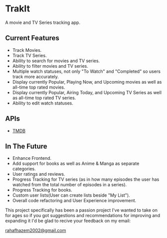 # TrakIt

A movie and TV Series tracking app.

## Current Features

* Track Movies.
* Track TV Series.
* Ability to search for movies and TV series.
* Ability to filter movies and TV series.
* Multiple watch statuses, not only "To Watch" and "Completed" so users track more accurately.
* Display currently Popular, Playing Now, and Upcoming movies as well as all-time top rated movies.
* Display currently Popular, Airing Today, and Upcoming TV Series as well as all-time top rated TV series.
* Ability to edit watch statuses.

## APIs

* [TMDB](https://developer.themoviedb.org/docs/getting-started)

## In The Future

* Enhance Frontend.
* Add support for books as well as Anime & Manga as separate categories.
* User ratings and reviews.
* Progress Tracking for TV series (as in how many episodes the user has watched from the total number of episodes in a series).
* Progress Tracking for books.
* Custom user lists(User can create lists beside "My List").
* Overall code refactoring and User Experience improvement.

This project specifically has been a passion project I've wanted to take on for ages so if you got suggestions and recommendations for improving and expanding it I'd be glad to recive your feedback on my email:

rahafhazem2002@gmail.com
